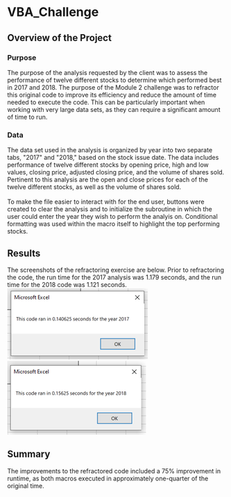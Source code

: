 # VBA_Challenge

## Overview of the Project
### Purpose
The purpose of the analysis requested by the client was to assess the performance of twelve different stocks to determine which performed best in 2017 and 2018. The purpose of the Module 2 challenge was to refractor this original code to improve its efficiency and reduce the amount of time needed to execute the code. This can be particularly important when working with very large data sets, as they can require a significant amount of time to run.
### Data
The data set used in the analysis is organized by year into two separate tabs, "2017" and "2018," based on the stock issue date. The data includes performance of twelve different stocks by opening price, high and low values, closing price, adjusted closing price, and the volume of shares sold. Pertinent to this analysis are the open and close prices for each of the twelve different stocks, as well as the volume of shares sold. <br /><br />
To make the file easier to interact with for the end user, buttons were created to clear the analysis and to initialize the subroutine in which the user could enter the year they wish to perform the analyis on. Conditional formatting was used within the macro itself to highlight the top performing stocks. 

## Results
The screenshots of the refractoring exercise are below. 
Prior to refractoring the code, the run time for the 2017 analysis was 1.179 seconds, and the run time for the 2018 code was 1.121 seconds.
 <br />
![Chart 1](https://github.com/banasibb/VBA_Challenge/blob/f499aaeda4aa48ac03775ecadc7e7c3196c8f105/VBA_Challenge_2017_ss.PNG)
![Chart 1](https://github.com/banasibb/VBA_Challenge/blob/75de8f66141e0fb4ba3330ad0ce864a1afa1f611/VBA_Challenge_2018_ss.PNG)<br />

## Summary
The improvements to the refractored code included a 75% improvement in runtime, as both macros executed in approximately one-quarter of the original time. 

